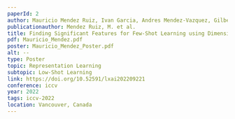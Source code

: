 ```yaml
---
paperId: 2
author: Mauricio Mendez Ruiz, Ivan Garcia, Andres Mendez-Vazquez, Gilberto Ochoa-Ruiz
publicationauthor: Mendez Ruiz, M. et al.
title: Finding Significant Features for Few-Shot Learning using Dimensionality Reduction Techniques
pdf: Mauricio_Mendez.pdf
poster: Mauricio_Mendez_Poster.pdf
alt: --
type: Poster
topic: Representation Learning
subtopic: Low-Shot Learning
link: https://doi.org/10.52591/lxai202209221
conference: iccv
year: 2022
tags: iccv-2022
location: Vancouver, Canada
---
```

